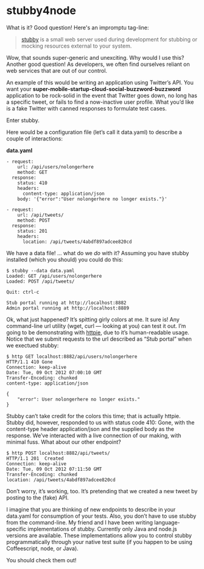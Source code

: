 # stubby4node

What is it? Good question! Here's an impromptu tag-line:

> [stubby](http://stub.by) is a small web server used during development for
> stubbing or mocking resources external to your system.

Wow, that sounds super-generic and unexciting. Why would I use this? Another
good question! As developers, we often find ourselves reliant on web services
that are out of our control.

An example of this would be writing an application using Twitter’s API. You want your
__super-mobile-startup-cloud-social-buzzword-buzzword__ application to be rock-solid in the
event that Twitter goes down, no long has a specific tweet, or fails to find a
now-inactive user profile. What you’d like is a fake Twitter with canned
responses to formulate test cases.

Enter stubby.

Here would be a configuration file (let’s call it data.yaml) to describe a
couple of interactions:

__data.yaml__
```
- request:
    url: /api/users/nolongerhere
    method: GET
  response:
    status: 410
    headers:
      content-type: application/json
    body: '{"error":"User nolongerhere no longer exists."}'

- request:
    url: /api/tweets/
    method: POST
  response:
    status: 201
    headers:
      location: /api/tweets/4abdf897adcee820cd
```

We have a data file! … what do we _do_ with it? Assuming you have stubby installed
(which you should) you could do this:

<pre><code><span class="green">$</span> stubby --data data.yaml
<span class="magenta">Loaded: GET /api/users/nolongerhere</span>
<span class="magenta">Loaded: POST /api/tweets/</span>

<span class="cyan">Quit: ctrl-c</span>

<span class="bold black">Stub portal running at http://localhost:8882</span>
<span class="bold black">Admin portal running at http://localhost:8889</span>
</code></pre>

Ok, what just happened? It’s spitting girly colors at me.
It sure is! Any command-line url utility (wget, curl — looking at you)  can test
it out. I’m going to be demonstrating with [httpie](http://httpie.org), due to it’s human-readable
usage. Notice that we submit requests to the url described as “Stub portal” when
we exectued stubby:

<pre><code><span class="green">$</span> http GET localhost:8882/api/users/nolongerhere
<span class="blue">HTTP</span>/<span class="cyan">1.1 410</span> <span
class="yellow">Gone</span>
<span class="bold black">Connection:</span> <span class="cyan">keep-alive</span>
<span class="bold black">Date:</span> <span class="cyan">Tue, 09 Oct 2012 07:00:10 GMT</span>
<span class="bold black">Transfer-Encoding:</span> <span
class="cyan">chunked</span>
<span class="bold black">content-type:</span> <span class="cyan">application/json</span>

<span class="bold black">{</span>
    <span class="blue">"error":</span> <span class="cyan">User nolongerhere no longer exists."</span>
<span class="bold black">}</span>
</code></pre>

Stubby can’t take credit for the colors this time; that is actually httpie.
Stubby did, however, responded to us with status code 410: Gone, with the
content-type header application/json and the supplied body as the response.
We’ve interacted with a live connection of our making, with minimal fuss.
What about our other endpoint?

<pre><code><span class="green">$</span> http POST localhost:8882/api/tweets/
<span class="blue">HTTP</span>/<span class="cyan">1.1 201</span> <span class="yellow"> Created</span>
<span class="bold black">Connection:</span> <span class="cyan">keep-alive</span>
<span class="bold black">Date:</span> <span class="cyan">Tue, 09 Oct 2012 07:11:50 GMT</span>
<span class="bold black">Transfer-Encoding:</span> <span class="cyan">chunked</span>
<span class="bold black">location:</span> <span class="cyan">/api/tweets/4abdf897adcee820cd</span>
</code></pre>

Don’t worry, it’s working, too. It’s pretending that we created a new tweet by
posting to the (fake) API.

I imagine that you are thinking of new endpoints to describe in your data.yaml
for consumption of your tests. Also, you don’t have to use stubby from the
command-line. My friend and I have been writing language-specific
implementations of stubby. Currently only Java and node.js versions are
available. These implementations allow you to control stubby
programmatically through your native test suite (if you happen to be using
Coffeescript, node, or Java).

You should check them out!
